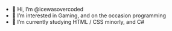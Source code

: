 - 👋 Hi, I’m @icewasovercoded
- 👀 I’m interested in Gaming, and on the occasion programming
- 🌱 I’m currently studying HTML / CSS minorly, and C#

<!---
icewasovercoded/icewasovercoded is a ✨ special ✨ repository because its `README.md` (this file) appears on your GitHub profile.
You can click the Preview link to take a look at your changes.
--->
